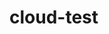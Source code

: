 # cloud-test

<!--
  104  kubectl expose deployment sample-proj --type=NodePort --port 8080
  105  history
  106  kubectl get services
  107  kubectl edit service sample-proj
  108  history
  109  kubectl get service
  110  history -->
